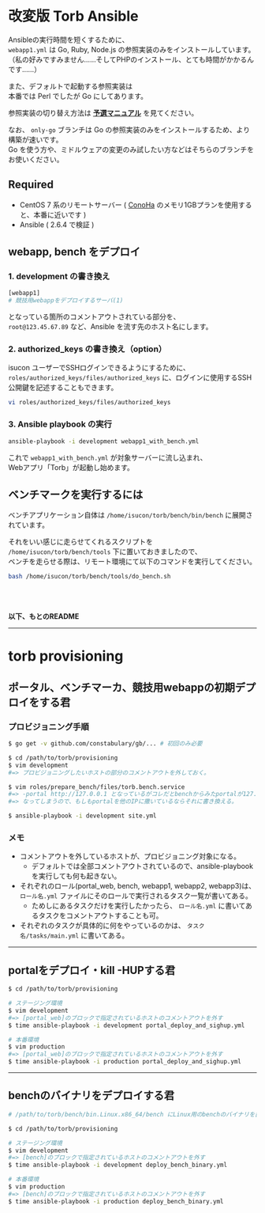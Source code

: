 # 改変版 Torb Ansible

Ansibleの実行時間を短くするために、  
`webapp1.yml` は Go, Ruby, Node.js の参照実装のみをインストールしています。  
（私の好みですみません……そしてPHPのインストール、とても時間がかかるんです……）

また、デフォルトで起動する参照実装は  
本番では Perl でしたが Go にしてあります。

参照実装の切り替え方法は **[予選マニュアル](https://gist.github.com/rkmathi/1d08e17671d3952e8d2e873e686b7ea6#%E5%8F%82%E7%85%A7%E5%AE%9F%E8%A3%85%E3%81%AE%E5%88%87%E3%82%8A%E6%9B%BF%E3%81%88%E6%96%B9%E6%B3%95)** を見てください。

なお、 `only-go` ブランチは Go の参照実装のみをインストールするため、より構築が速いです。  
Go を使う方や、ミドルウェアの変更のみ試したい方などはそちらのブランチをお使いください。


## Required

* CentOS 7 系のリモートサーバー ( [ConoHa](https://www.conoha.jp/conoha/login) のメモリ1GBプランを使用すると、本番に近いです )
* Ansible ( 2.6.4 で検証 )


## webapp, bench をデプロイ

### 1. development の書き換え

```sh
[webapp1]
# 競技用webappをデプロイするサーバ(1)
```

となっている箇所のコメントアウトされている部分を、  
`root@123.45.67.89` など、Ansible を流す先のホスト名にします。

### 2. authorized_keys の書き換え（option）

isucon ユーザーでSSHログインできるようにするために、  
`roles/authorized_keys/files/authorized_keys` に、ログインに使用するSSH公開鍵を記述することもできます。

```sh
vi roles/authorized_keys/files/authorized_keys
```

### 3. Ansible playbook の実行

```sh
ansible-playbook -i development webapp1_with_bench.yml
```

これで `webapp1_with_bench.yml` が対象サーバーに流し込まれ、  
Webアプリ「Torb」が起動し始めます。


## ベンチマークを実行するには

ベンチアプリケーション自体は `/home/isucon/torb/bench/bin/bench` に展開されています。

それをいい感じに走らせてくれるスクリプトを `/home/isucon/torb/bench/tools` 下に置いておきましたので、  
ベンチを走らせる際は、リモート環境にて以下のコマンドを実行してください。

```sh
bash /home/isucon/torb/bench/tools/do_bench.sh
```

<br><br>

**以下、もとのREADME**

- - -

# torb provisioning

## ポータル、ベンチマーカ、競技用webappの初期デプロイをする君

### プロビジョニング手順

```sh
$ go get -v github.com/constabulary/gb/... # 初回のみ必要

$ cd /path/to/torb/provisioning
$ vim development
#=> プロビジョニングしたいホストの部分のコメントアウトを外しておく。

$ vim roles/prepare_bench/files/torb.bench.service
#=> -portal http://127.0.0.1 となっているがコレだとbenchからみたportalが127.0.0.1に
#=> なってしまうので、もしもportalを他のIPに撒いているならそれに書き換える。

$ ansible-playbook -i development site.yml
```

### メモ

- コメントアウトを外しているホストが、プロビジョニング対象になる。
    - デフォルトでは全部コメントアウトされているので、ansible-playbookを実行しても何も起きない。
- それぞれのロール(portal_web, bench, webapp1, webapp2, webapp3)は、 `ロール名.yml` ファイルにそのロールで実行されるタスク一覧が書いてある。
    - ためしにあるタスクだけを実行したかったら、 `ロール名.yml` に書いてあるタスクをコメントアウトすることも可。
- それぞれのタスクが具体的に何をやっているのかは、 `タスク名/tasks/main.yml` に書いてある。

---

## portalをデプロイ・kill -HUPする君

```sh
$ cd /path/to/torb/provisioning

# ステージング環境
$ vim development
#=> [portal_web]のブロックで指定されているホストのコメントアウトを外す
$ time ansible-playbook -i development portal_deploy_and_sighup.yml

# 本番環境
$ vim production
#=> [portal_web]のブロックで指定されているホストのコメントアウトを外す
$ time ansible-playbook -i production portal_deploy_and_sighup.yml
```

---

## benchのバイナリをデプロイする君

```sh
# /path/to/torb/bench/bin.Linux.x86_64/bench にLinux用のbenchのバイナリを置いておく

$ cd /path/to/torb/provisioning

# ステージング環境
$ vim development
#=> [bench]のブロックで指定されているホストのコメントアウトを外す
$ time ansible-playbook -i development deploy_bench_binary.yml

# 本番環境
$ vim production
#=> [bench]のブロックで指定されているホストのコメントアウトを外す
$ time ansible-playbook -i production deploy_bench_binary.yml
```
